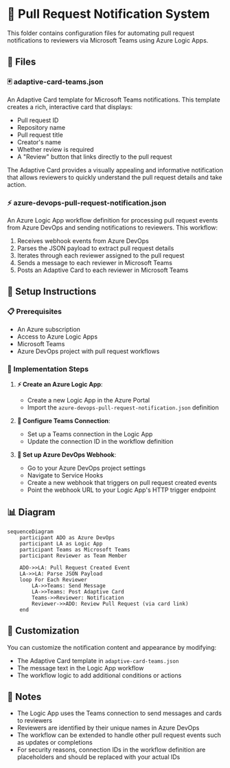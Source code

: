 # 📢 Pull Request Notification System

This folder contains configuration files for automating pull request notifications to reviewers via Microsoft Teams using Azure Logic Apps.

## 📄 Files

### 🃏 adaptive-card-teams.json

An Adaptive Card template for Microsoft Teams notifications. This template creates a rich, interactive card that displays:

- Pull request ID
- Repository name
- Pull request title
- Creator's name
- Whether review is required
- A "Review" button that links directly to the pull request

The Adaptive Card provides a visually appealing and informative notification that allows reviewers to quickly understand the pull request details and take action.

### ⚡ azure-devops-pull-request-notification.json

An Azure Logic App workflow definition for processing pull request events from Azure DevOps and sending notifications to reviewers. This workflow:

1. Receives webhook events from Azure DevOps
2. Parses the JSON payload to extract pull request details
3. Iterates through each reviewer assigned to the pull request
4. Sends a message to each reviewer in Microsoft Teams
5. Posts an Adaptive Card to each reviewer in Microsoft Teams

## 🔧 Setup Instructions

### 📋 Prerequisites

- An Azure subscription
- Access to Azure Logic Apps
- Microsoft Teams
- Azure DevOps project with pull request workflows

### 📝 Implementation Steps

1. **⚡ Create an Azure Logic App**:
   - Create a new Logic App in the Azure Portal
   - Import the `azure-devops-pull-request-notification.json` definition

2. **👥 Configure Teams Connection**:
   - Set up a Teams connection in the Logic App
   - Update the connection ID in the workflow definition

3. **🔗 Set up Azure DevOps Webhook**:
   - Go to your Azure DevOps project settings
   - Navigate to Service Hooks
   - Create a new webhook that triggers on pull request created events
   - Point the webhook URL to your Logic App's HTTP trigger endpoint

## 📊 Diagram

```mermaid
sequenceDiagram
    participant ADO as Azure DevOps
    participant LA as Logic App
    participant Teams as Microsoft Teams
    participant Reviewer as Team Member
    
    ADO->>LA: Pull Request Created Event
    LA->>LA: Parse JSON Payload
    loop For Each Reviewer
        LA->>Teams: Send Message
        LA->>Teams: Post Adaptive Card
        Teams->>Reviewer: Notification
        Reviewer->>ADO: Review Pull Request (via card link)
    end
```

## 🎨 Customization

You can customize the notification content and appearance by modifying:

- The Adaptive Card template in `adaptive-card-teams.json`
- The message text in the Logic App workflow
- The workflow logic to add additional conditions or actions

## 📌 Notes

- The Logic App uses the Teams connection to send messages and cards to reviewers
- Reviewers are identified by their unique names in Azure DevOps
- The workflow can be extended to handle other pull request events such as updates or completions
- For security reasons, connection IDs in the workflow definition are placeholders and should be replaced with your actual IDs
